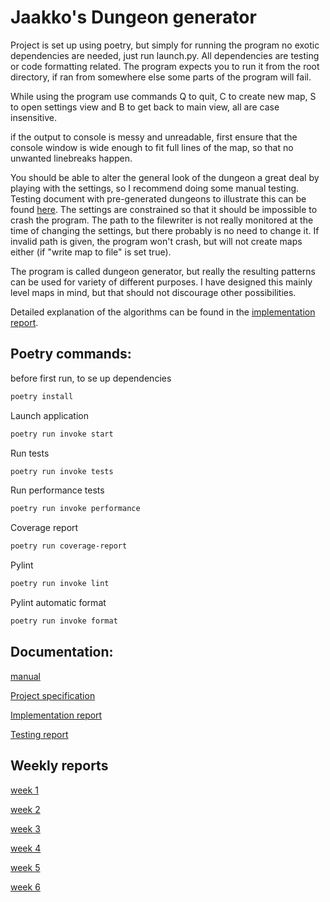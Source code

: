 # Jaakko's Dungeon generator

Project is set up using poetry, but simply for running the program no exotic dependencies are needed, just run launch.py. All dependencies are testing or code formatting related. The program expects you to run it from the root directory, if ran from somewhere else some parts of the program will fail.

While using the program use commands Q to quit, C to create new map, S to open settings view and B to get back to main view, all are case insensitive.

if the output to console is messy and unreadable, first ensure that the console window is wide enough to fit full lines of the map, so that no unwanted linebreaks happen.

You should be able to alter the general look of the dungeon a great deal by playing with the settings, so I recommend doing some manual testing. Testing document with pre-generated dungeons to illustrate this can be found [here](https://github.com/Jiisala/Tiralabra-2022/blob/main/Documentation/testing_report.md). The settings are constrained so that it should be impossible to crash the program. The path to the filewriter is not really monitored at the time of changing the settings, but there probably is no need to change it. If invalid path is given, the program won't crash, but will not create maps either (if "write map to file" is set true).

The program is called dungeon generator, but really the resulting patterns can be used for variety of different purposes. I have designed this mainly level maps in mind, but that should not discourage other possibilities.

Detailed explanation of the algorithms can be found in the [implementation report](https://github.com/Jiisala/Tiralabra-2022/blob/main/Documentation/implementation_report.md).



## Poetry commands:

before first run, to se up dependencies
```bash
poetry install
```
Launch application
```bash
poetry run invoke start
```
Run tests
```bash
poetry run invoke tests
```
Run performance tests
```bash
poetry run invoke performance
```
Coverage report
```bash
poetry run coverage-report
```
Pylint
```bash
poetry run invoke lint
```
Pylint automatic format
```bash
poetry run invoke format
```


## Documentation:
[manual](https://github.com/Jiisala/Tiralabra-2022/blob/main/Documentation/Manual.md)

[Project specification](https://github.com/Jiisala/Tiralabra-2022/blob/main/Documentation/project_specification.md)

[Implementation report](https://github.com/Jiisala/Tiralabra-2022/blob/main/Documentation/implementation_report.md)

[Testing report](https://github.com/Jiisala/Tiralabra-2022/blob/main/Documentation/testing_report.md)


## Weekly reports

[week 1](https://github.com/Jiisala/Tiralabra-2022/blob/main/Documentation/Weekly_report_1.md)

[week 2](https://github.com/Jiisala/Tiralabra-2022/blob/main/Documentation/Weekly_report_2.md)

[week 3](https://github.com/Jiisala/Tiralabra-2022/blob/main/Documentation/Weekly_report_3.md)

[week 4](https://github.com/Jiisala/Tiralabra-2022/blob/main/Documentation/Weekly_report_4.md)

[week 5](https://github.com/Jiisala/Tiralabra-2022/blob/main/Documentation/Weekly_report_5.md)

[week 6](https://github.com/Jiisala/Tiralabra-2022/blob/main/Documentation/Weekly_report_6.md)
